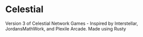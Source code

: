 # Celestial
Version 3 of Celestial Network Games - Inspired by Interstellar, JordansMathWork, and Plexile Arcade. Made using Rusty